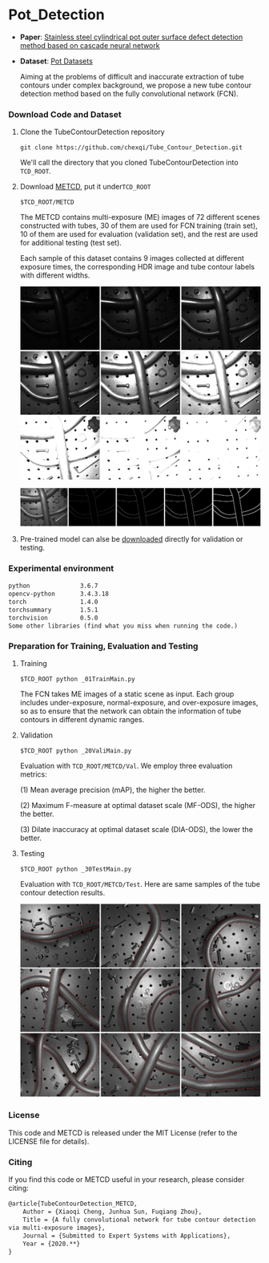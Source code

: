 # Pot_Detection

 - **Paper**: [Stainless steel cylindrical pot outer surface defect detection method based on cascade neural network](***)
 - **Dataset**: [Pot Datasets](https://drive.google.com/file/d/1e35vI2heuz3JZW03aDpnIzq6mybACJW3/view?usp=drive_link)

    Aiming at the problems of difficult and inaccurate extraction of tube contours under complex background, we propose a new tube contour detection method based on the fully convolutional network (FCN). 

### Download Code and Dataset

1. Clone the TubeContourDetection repository
    ```Shell
    git clone https://github.com/chexqi/Tube_Contour_Detection.git
    ```
    We'll call the directory that you cloned TubeContourDetection into `TCD_ROOT`.

2. Download [METCD](https://drive.google.com/file/d/1wJ91exa__UEvhM0dzqUviNRASE1Q4JtD/view?usp=sharing), put it under`TCD_ROOT`
    ```Shell
    $TCD_ROOT/METCD
    ```
    The METCD contains multi-exposure (ME) images of 72 different scenes constructed with tubes, 30 of them are used for FCN training (train set), 10 of them are used for evaluation (validation set), and the rest are used for additional testing (test set).
    
    Each sample of this dataset contains 9 images collected at different exposure times, the corresponding HDR image and tube contour labels with different widths.
    
    ![image](https://github.com/chexqi/Tube_Contour_Detection/blob/master/A_sequence_of_tube_ME_images.jpg)
    
    ![image](https://github.com/chexqi/Tube_Contour_Detection/blob/master/HDR_image_and_labels.jpg)
    
3. Pre-trained model can alse be [downloaded](https://drive.google.com/file/d/1YGyoxAHBpFO6YnNNlwvqitJu_NDmrzHi/view?usp=sharing) directly for validation or testing.

### Experimental environment

    python              3.6.7
    opencv-python       3.4.3.18   
    torch               1.4.0                 
    torchsummary        1.5.1                 
    torchvision         0.5.0                 
    Some other libraries (find what you miss when running the code.)
    
### Preparation for Training, Evaluation and Testing
1. Training
    ```Shell
    $TCD_ROOT python _01TrainMain.py
    ```
    The FCN takes ME images of a static scene as input. Each group includes under-exposure, normal-exposure, and over-exposure images, so as to ensure that the network can obtain the information of tube contours in different dynamic ranges.

2. Validation
    ```Shell
    $TCD_ROOT python _20ValiMain.py
    ```
    Evaluation with `TCD_ROOT/METCD/Val`. We employ three evaluation metrics: 
    
    (1) Mean average precision (mAP), the higher the better.
     
    (2) Maximum F-measure at optimal dataset scale (MF-ODS), the higher the better.
     
    (3) Dilate inaccuracy at optimal dataset scale (DIA-ODS), the lower the better.
    
3. Testing
    ```Shell
    $TCD_ROOT python _30TestMain.py
    ```
    Evaluation with `TCD_ROOT/METCD/Test`. Here are same samples of the tube contour detection results.
    
    ![image](https://github.com/chexqi/Tube_Contour_Detection/blob/master/Tube_contour_detection_results.jpg)

### License

This code and METCD is released under the MIT License (refer to the LICENSE file for details).


### Citing

If you find this code or METCD useful in your research, please consider citing:

    @article{TubeContourDetection_METCD,
        Author = {Xiaoqi Cheng, Junhua Sun, Fuqiang Zhou},
        Title = {A fully convolutional network for tube contour detection via multi-exposure images},
        Journal = {Submitted to Expert Systems with Applications},
        Year = {2020.**}
    }


